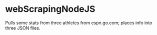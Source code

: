 webScrapingNodeJS
=================

Pulls some stats from three athletes from espn.go.com; places info into three JSON files.
